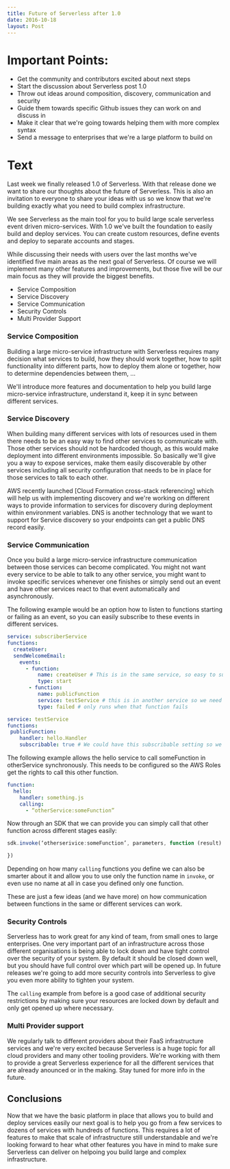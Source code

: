 ```yaml
---
title: Future of Serverless after 1.0
date: 2016-10-18
layout: Post
---
```


# Important Points:
* Get the community and contributors excited about next steps
* Start the discussion about Serverless post 1.0
* Throw out ideas around composition, discovery, communication and security
* Guide them towards specific Github issues they can work on and discuss in
* Make it clear that we're going towards helping them with more complex syntax
* Send a message to enterprises that we're a large platform to build on

# Text

Last week we finally released 1.0 of Serverless. With that release done we want to share our thoughts about the future of Serverless. This is also an invitation to everyone to share your ideas with us so we know that we're building exactly what you need to build complex infrastructure.

We see Serverless as the main tool for you to build large scale serverless event driven micro-services. With 1.0 we've built the foundation to easily build and deploy services. You can create custom resources, define events and deploy to separate accounts and stages.

While discussing their needs with users over the last months we've identified five main areas as the next goal of Serverless. Of course we will implement many other features and improvements, but those five will be our main focus as they will provide the biggest benefits.

* Service Composition
* Service Discovery
* Service Communication
* Security Controls
* Multi Provider Support

### Service Composition

Building a large micro-service infrastructure with Serverless requires many decision what services to build, how they should work together, how to split functionality into different parts, how to deploy them alone or together, how to determine dependencies between them, ...

We'll introduce more features and documentation to help you build large micro-service infrastructure, understand it, keep it in sync between different services.

### Service Discovery

When building many different services with lots of resources used in them there needs to be an easy way to find other services to communicate with. Those other services should not be hardcoded though, as this would make deployment into different environments impossible. So basically we'll give you a way to expose services, make them easily discoverable by other services including all security configuration that needs to be in place for those services to talk to each other.

AWS recently launched [Cloud Formation cross-stack referencing] which will help us with implementing discovery and we're working on different ways to provide information to services for discovery during deployment within environment variables. DNS is another technology that we want to support for Service discovery so your endpoints can get a public DNS record easily.

### Service Communication

Once you build a large micro-service infrastructure communication between those services can become complicated. You might not want every service to be able to talk to any other service, you might want to invoke specific services whenever one finishes or simply send out an event and have other services react to that event automatically and asynchronously.

The following example would be an option how to listen to functions starting or failing as an event, so you can easily subscribe to these events in different services.

```yaml
service: subscriberService
functions:
  createUser:
  sendWelcomeEmail:
    events:
      - function:
          name: createUser # This is in the same service, so easy to subscribe to
          type: start
       - function:
          name: publicFunction
          service: testService # this is in another service so we need to be explicit about which function in which service
          type: failed # only runs when that function fails
```

```yaml
service: testService
functions:
 publicFunction:
    handler: hello.Handler
    subscribable: true # We could have this subscribable setting so we only create an SNS topic (or whatever the tech behind it that listens is) when this is set to true so other services can subscribe without having to be in the same service.
```

The following example allows the hello service to call someFunction in otherService synchronously. This needs to be configured so the AWS Roles get the rights to call this other function.

```yaml
function:
  hello:
    handler: something.js
    calling:
      - “otherService:someFunction”
```

Now through an SDK that we can provide you can simply call that other function across different stages easily:

```js
sdk.invoke(‘otherserivice:someFunction’, parameters, function (result) {

})
```

Depending on how many `calling` functions you define we can also be smarter about it and allow you to use only the function name in `invoke`, or even use no name at all in case you defined only one function.

These are just a few ideas (and we have more) on how communication between functions in the same or different services can work.

### Security Controls

Serverless has to work great for any kind of team, from small ones to large enterprises. One very important part of an infrastructure across those different organisations is being able to lock down and have tight control over the security of your system. By default it should be closed down well, but you should have full control over which part will be opened up. In future releases we're going to add more security controls into Serverless to give you even more ability to tighten your system.

The `calling` example from before is a good case of additional security restrictions by making sure your resources are locked down by default and only get opened up where necessary.

### Multi Provider support

We regularly talk to different providers about their FaaS infrastructure services and we're very excited because Serverless is a huge topic for all cloud providers and many other tooling providers. We're working with them to provide a great Serverless experience for all the different services that are already anounced or in the making. Stay tuned for more info in the future.

## Conclusions

Now that we have the basic platform in place that allows you to build and deploy services easily our next goal is to help you go from a few services to dozens of services with hundreds of functions. This requires a lot of features to make that scale of infrastructure still understandable and we're looking forward to hear what other features you have in mind to make sure Serverless can deliver on helpoing you build large and complex infrastructure.
